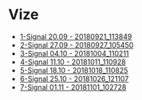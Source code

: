 # Vize

<!--Index-->

- [1-Signal 20.09 - 20180921_113849](./1-Signal%2020.09%20-%2020180921_113849.pdf)
- [2-Signal 27.09 - 20180927_105450](./2-Signal%2027.09%20-%2020180927_105450.pdf)
- [3-Signal 04.10 - 20181004_110211](./3-Signal%2004.10%20-%2020181004_110211.pdf)
- [4-Signal 11.10 - 20181011_110928](./4-Signal%2011.10%20-%2020181011_110928.pdf)
- [5-Signal 18.10 - 20181018_110825](./5-Signal%2018.10%20-%2020181018_110825.pdf)
- [6-Signal 25.10 - 20181026_121107](./6-Signal%2025.10%20-%2020181026_121107.pdf)
- [7-Signal 01.11 - 20181101_102728](./7-Signal%2001.11%20-%2020181101_102728.pdf)

<!--Index-->

